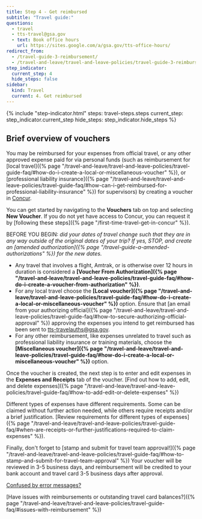 ```yaml
---
title: Step 4 - Get reimbursed
subtitle: "Travel guide:"
questions:
  - travel
  - tts-travel@gsa.gov
  - text: Book office hours
    url: https://sites.google.com/a/gsa.gov/tts-office-hours/
redirect_from:
  - /travel-guide-3-reimbursement/
  - /travel-and-leave/travel-and-leave-policies/travel-guide-3-reimbursement/
step_indicator:
  current_step: 4
  hide_steps: false
sidebar:
  kind: Travel
  current: 4. Get reimbursed
---
```


{% include "step-indicator.html" 
steps: travel-steps.steps 
current_step: step_indicator.current_step 
hide_steps: step_indicator.hide_steps %}

## Brief overview of vouchers

You may be reimbursed for your expenses from official travel, or any other
approved expense paid for via personal funds (such as reimbursement for [local
travel]({% page "/travel-and-leave/travel-and-leave-policies/travel-guide-faq/#how-do-i-create-a-local-or-miscellaneous-voucher" %}),
or [professional liability
insurance]({% page "/travel-and-leave/travel-and-leave-policies/travel-guide-faq/#how-can-i-get-reimbursed-for-professional-liability-insurance" %})
for supervisors) by creating a voucher in [Concur](https://travel.gsa.gov).

You can get started by navigating to the **Vouchers** tab on top and selecting
**New Voucher**. If you do not yet have access to Concur, you can request it by
[following these steps]({% page "/first-time-travel-get-in-concur" %}).

BEFORE YOU BEGIN: _did your dates of travel change such that they are in any way
outside of the original dates of your trip? If yes, STOP, and create an [amended
authorization]({% page "/travel-guide-a-amended-authorizations" %}) for the new
dates._

- Any travel that involves a flight, Amtrak, or is otherwise over 12 hours in
  duration is considered a **[Voucher From
  Authorization]({% page "/travel-and-leave/travel-and-leave-policies/travel-guide-faq/#how-do-i-create-a-voucher-from-authorization" %})**.
- For any local travel choose the **[Local
  voucher]({% page "/travel-and-leave/travel-and-leave-policies/travel-guide-faq/#how-do-i-create-a-local-or-miscellaneous-voucher" %})**
  option. Ensure that [an email from your authorizing
  official]({% page "/travel-and-leave/travel-and-leave-policies/travel-guide-faq/#how-to-secure-authorizing-official-approval" %})
  approving the expenses you intend to get reimbursed has been sent to
  tts-travelauths@gsa.gov.
- For any other reimbursement, like expenses unrelated to travel such as
  professional liability insurance or training materials, choose the
  **[Miscellaneous
  voucher]({% page "/travel-and-leave/travel-and-leave-policies/travel-guide-faq/#how-do-i-create-a-local-or-miscellaneous-voucher" %})**
  option.

Once the voucher is created, the next step is to enter and edit expenses in the
**Expenses and Receipts** tab of the voucher. [Find out how to add, edit, and
delete
expenses]({% page "/travel-and-leave/travel-and-leave-policies/travel-guide-faq/#how-to-add-edit-or-delete-expenses" %})

Different types of expenses have different requirements. Some can be claimed
without further action needed, while others require receipts and/or a brief
justification. [Review requirements for different types of
expenses]({% page "/travel-and-leave/travel-and-leave-policies/travel-guide-faq/#when-are-receipts-or-further-justifications-required-to-claim-expenses" %}).

Finally, don't forget to [stamp and submit for travel team
approval!]({% page "/travel-and-leave/travel-and-leave-policies/travel-guide-faq/#how-to-stamp-and-submit-for-travel-team-approval" %})
Your voucher will be reviewed in 3-5 business days, and reimbursement will be
credited to your bank account and travel card 3-5 business days after approval.

[Confused by error messages?](https://docs.google.com/document/d/1zD020XAXRIpuXPKgY0zadLBNJmBaRj_29-DhClrkZAo/edit)

[Have issues with reimbursements or outstanding travel card
balances?]({% page "/travel-and-leave/travel-and-leave-policies/travel-guide-faq/#issues-with-reimbursement" %})
